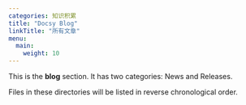 ```yaml
---
categories: 知识积累
title: "Docsy Blog"
linkTitle: "所有文章"
menu:
  main:
    weight: 10
---
```



This is the **blog** section. It has two categories: News and Releases.

Files in these directories will be listed in reverse chronological order.

